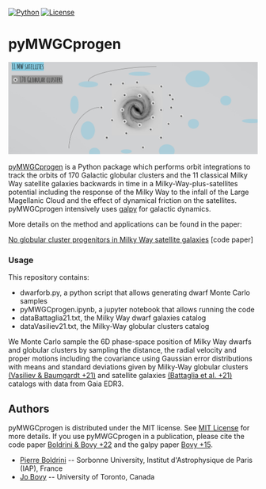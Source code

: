 
[![Python](https://img.shields.io/badge/python-3.8.2-blue.svg)](https://python.org)
[![License](https://img.shields.io/badge/License-MIT-blue.svg)](https://choosealicense.com/licenses/mit/)

# pyMWGCprogen


<p align="center">
  <img src="ghI.jpg">
</p>

[pyMWGCprogen](https://github.com/Blackholan/pyMWGCprogen) is a Python package which performs orbit integrations to track the orbits of 170 Galactic globular clusters and the 11 classical Milky Way satellite galaxies backwards in time in a Milky-Way-plus-satellites potential including the response of the Milky Way to the infall of the Large Magellanic Cloud and the effect of dynamical friction on the satellites. pyMWGCprogen intensively uses [galpy](https://www.galpy.org/) for galactic dynamics.

More details on the method and applications can be found in the paper:

[No globular cluster progenitors in Milky Way satellite galaxies](https://arxiv.org/abs/2106.09419) [code paper]


### Usage

This repository contains: 

* dwarforb.py, a python script that allows generating dwarf Monte Carlo samples
* pyMWGCprogen.ipynb, a jupyter notebook that allows running the code
* dataBattaglia21.txt, the Milky Way dwarf galaxies catalog
* dataVasiliev21.txt, the Milky-Way globular clusters catalog

We Monte Carlo sample the 6D phase-space position of Milky Way dwarfs and globular clusters by sampling the distance, the radial velocity and proper motions including the covariance using Gaussian error distributions with means and standard deviations given by Milky-Way globular clusters [(Vasiliev & Baumgardt +21)](https://arxiv.org/abs/2102.09568) and satellite galaxies [(Battaglia et al. +21)](https://arxiv.org/abs/2106.08819) catalogs with data from Gaia EDR3.

## Authors

pyMWGCprogen is distributed under the MIT license. See [MIT License](https://en.wikipedia.org/wiki/MIT_License) for more details. 
If you use pyMWGCprogen in a publication, please cite the code paper [Boldrini & Bovy +22](https://arxiv.org/abs/2106.09419) and the galpy paper [Bovy +15](https://arxiv.org/abs/1412.3451).

* [Pierre Boldrini](mailto:boldrini@iap.fr) -- Sorbonne University, Institut d'Astrophysique de Paris (IAP), France
* [Jo Bovy](mailto:boldrini@iap.fr) -- University of Toronto, Canada


